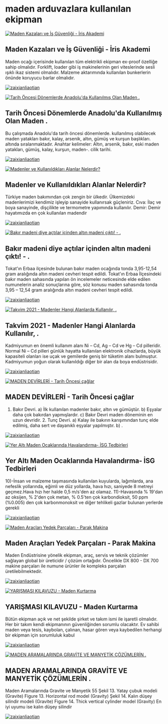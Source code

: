 # maden arduvazlara kullanılan ekipman
<a href="https://mnn.zoosnet.net/LR/Chatpre.aspx?id=MNN94995150&p=https://topgrinding.com/" target="_blank">![Maden Kazaları ve İş Güvenliği - İris Akademi](https://github.com/technlg/images/blob/main/53.jpg)</a>
## Maden Kazaları ve İş Güvenliği - İris Akademi
Maden ocağı içerisinde kullanılan tüm elektrikli ekipman ex-proof özelliğe sahip olmalıdır. Forklift, loader gibi iş makinelerinin geri viteslerinde sesli ışıklı ikaz sistemi olmalıdır. Malzeme aktarımında kullanılan bunkerlerin önünde koruyucu barlar olmalıdır.
<a href="https://mnn.zoosnet.net/LR/Chatpre.aspx?id=MNN94995150&p=https://topgrinding.com/" target="_blank"><img src="https://github.com/technlg/images/raw/main/chat11.jpg" alt="zaixianliaotian"/></a><a href="//whatsapp.shibangsoft.com/WhatsApp.php" ><img src="https://github.com/technlg/images/raw/main/chat11.png" alt=""></a>
<a href="https://mnn.zoosnet.net/LR/Chatpre.aspx?id=MNN94995150&p=https://topgrinding.com/" target="_blank">![Tarih Öncesi Dönemlerde Anadolu'da Kullanılmış Olan Maden .](https://github.com/technlg/images/blob/main/37.jpg)</a>
## Tarih Öncesi Dönemlerde Anadolu'da Kullanılmış Olan Maden .
Bu çalışmada Anadolu'da tarih öncesi dönemlerde. kullanılmış olabilecek maden yatakları bakır, kalay, arsenik, altın, gümüş ve kurşun başlıkları. altında sıralanmaktadır. Anahtar kelimeler: Altın, arsenik, bakır, eski maden yatakları, gümüş, kalay, kurşun, maden-. cilik tarihi.
<a href="https://mnn.zoosnet.net/LR/Chatpre.aspx?id=MNN94995150&p=https://topgrinding.com/" target="_blank"><img src="https://github.com/technlg/images/raw/main/chat11.jpg" alt="zaixianliaotian"/></a><a href="//whatsapp.shibangsoft.com/WhatsApp.php" ><img src="https://github.com/technlg/images/raw/main/chat11.png" alt=""></a>
<a href="https://mnn.zoosnet.net/LR/Chatpre.aspx?id=MNN94995150&p=https://topgrinding.com/" target="_blank">![Madenler ve Kullanıldıkları Alanlar Nelerdir?](https://github.com/technlg/images/blob/main/7.jpg)</a>
## Madenler ve Kullanıldıkları Alanlar Nelerdir?
Türkiye maden bakımından çok zengin bir ülkedir. Ülkemizdeki madenlerimizi kendimiz işleyip sanayide kullanırsak güçleniriz. Cıva: İlaç ve boya sanayinde, dişçilikte ve termometre yapımında kullanılır. Demir: Demir hayatımızda en çok kullanılan madendir
<a href="https://mnn.zoosnet.net/LR/Chatpre.aspx?id=MNN94995150&p=https://topgrinding.com/" target="_blank"><img src="https://github.com/technlg/images/raw/main/chat11.jpg" alt="zaixianliaotian"/></a><a href="//whatsapp.shibangsoft.com/WhatsApp.php" ><img src="https://github.com/technlg/images/raw/main/chat11.png" alt=""></a>
<a href="https://mnn.zoosnet.net/LR/Chatpre.aspx?id=MNN94995150&p=https://topgrinding.com/" target="_blank">![Bakır madeni diye açtılar içinden altın madeni çıktı! - .](https://github.com/technlg/images/blob/main/45.jpg)</a>
## Bakır madeni diye açtılar içinden altın madeni çıktı! - .
Tokat'ın Erbaa ilçesinde bulunan bakır maden ocağında tonda 3,95-12,54 gram aralığında altın madeni cevheri tespit edildi. Tokat'ın Erbaa İlçesindeki bakır maden sahasında yapılan ön incelemeler neticesinde elde edilen numunelerin analiz sonuçlarına göre, söz konusu maden sahasında tonda 3,95 – 12,54 gram aralığında altın madeni cevheri tespit edildi.
<a href="https://mnn.zoosnet.net/LR/Chatpre.aspx?id=MNN94995150&p=https://topgrinding.com/" target="_blank"><img src="https://github.com/technlg/images/raw/main/chat11.jpg" alt="zaixianliaotian"/></a><a href="//whatsapp.shibangsoft.com/WhatsApp.php" ><img src="https://github.com/technlg/images/raw/main/chat11.png" alt=""></a>
<a href="https://mnn.zoosnet.net/LR/Chatpre.aspx?id=MNN94995150&p=https://topgrinding.com/" target="_blank">![Takvim 2021 - Madenler Hangi Alanlarda Kullanılır, .](https://github.com/technlg/images/blob/main/56.jpg)</a>
## Takvim 2021 - Madenler Hangi Alanlarda Kullanılır, .
Kadmiyumun en önemli kullanım alanı Ni – Cd, Ag – Cd ve Hg – Cd pilleridir. Normal Ni – Cd pilleri günlük hayatta kullanılan elektronik cihazlarda, büyük kapasiteli olanları ise uçak ve gemilerde geniş bir tüketim alanı bulmuştur. Kadmiyumun yoğun olarak kullanıldığı diğer bir alan da boya endüstrisidir.
<a href="https://mnn.zoosnet.net/LR/Chatpre.aspx?id=MNN94995150&p=https://topgrinding.com/" target="_blank"><img src="https://github.com/technlg/images/raw/main/chat11.jpg" alt="zaixianliaotian"/></a><a href="//whatsapp.shibangsoft.com/WhatsApp.php" ><img src="https://github.com/technlg/images/raw/main/chat11.png" alt=""></a>
<a href="https://mnn.zoosnet.net/LR/Chatpre.aspx?id=MNN94995150&p=https://topgrinding.com/" target="_blank">![MADEN DEVİRLERİ - Tarih Öncesi çağlar](https://github.com/technlg/images/blob/main/58.jpg)</a>
## MADEN DEVİRLERİ - Tarih Öncesi çağlar
1. Bakır Devri. a) İlk kullanılan madenler bakır, altın ve gümüştür. b) Eşyalar daha çok bakırdan yapmışlardır. c) Bakır Devri maden döneminin en uzun devridir. 2. Tunç Devri. a) Kalay ile bakırın karışımından tunç elde edilmiş, daha sert ve dayanıklı eşyalar yapılmıştır. b) .
<a href="https://mnn.zoosnet.net/LR/Chatpre.aspx?id=MNN94995150&p=https://topgrinding.com/" target="_blank"><img src="https://github.com/technlg/images/raw/main/chat11.jpg" alt="zaixianliaotian"/></a><a href="//whatsapp.shibangsoft.com/WhatsApp.php" ><img src="https://github.com/technlg/images/raw/main/chat11.png" alt=""></a>
<a href="https://mnn.zoosnet.net/LR/Chatpre.aspx?id=MNN94995150&p=https://topgrinding.com/" target="_blank">![Yer Altı Maden Ocaklarında Havalandırma- İSG Tedbirleri](https://github.com/technlg/images/blob/main/48.jpg)</a>
## Yer Altı Maden Ocaklarında Havalandırma- İSG Tedbirleri
10)-İnsan ve malzeme taşımasında kullanılan kuyularda, lağımlarda, ana nefeslik yollarında, eğimli ve düz yollarda, hava hızı, saniyede 8 metreyi geçmez.Hava hızı her halde 0,5 m/s'den az olamaz. 11)-Havasında % 19'dan az oksijen, % 2'den çok metan, % 0.5'ten çok karbondioksit, 50 ppm (%0.005) den çok karbonmonoksit ve diğer tehlikeli gazlar bulunan yerlerde gerekli 
<a href="https://mnn.zoosnet.net/LR/Chatpre.aspx?id=MNN94995150&p=https://topgrinding.com/" target="_blank"><img src="https://github.com/technlg/images/raw/main/chat11.jpg" alt="zaixianliaotian"/></a><a href="//whatsapp.shibangsoft.com/WhatsApp.php" ><img src="https://github.com/technlg/images/raw/main/chat11.png" alt=""></a>
<a href="https://mnn.zoosnet.net/LR/Chatpre.aspx?id=MNN94995150&p=https://topgrinding.com/" target="_blank">![Maden Araçları Yedek Parçaları - Parak Makina](https://github.com/technlg/images/blob/main/61.jpg)</a>
## Maden Araçları Yedek Parçaları - Parak Makina
Maden Endüstrisine yönelik ekipman, araç, servis ve teknik çözümler sağlayan global bir üreticidir / çözüm ortağıdır. Öncelikle DX 800 - DX 700 makine parçaları ile numune ürünler ile kompleks parçaları üretilebilmektedir.
<a href="https://mnn.zoosnet.net/LR/Chatpre.aspx?id=MNN94995150&p=https://topgrinding.com/" target="_blank"><img src="https://github.com/technlg/images/raw/main/chat11.jpg" alt="zaixianliaotian"/></a><a href="//whatsapp.shibangsoft.com/WhatsApp.php" ><img src="https://github.com/technlg/images/raw/main/chat11.png" alt=""></a>
<a href="https://mnn.zoosnet.net/LR/Chatpre.aspx?id=MNN94995150&p=https://topgrinding.com/" target="_blank">![YARIŞMASI KILAVUZU - Maden Kurtarma](https://github.com/technlg/images/blob/main/27.jpg)</a>
## YARIŞMASI KILAVUZU - Maden Kurtarma
Bütün ekipman açık ve net şekilde şirket ve takım ismi ile işaretli olmalıdır. Her bir takım kendi ekipmanının güvenliğinden sorumlu olacaktır. Ev sahibi maden veya tesis, kaybolan, çalınan, hasar gören veya kaybedilen herhangi bir ekipman için sorumluluk kabul
<a href="https://mnn.zoosnet.net/LR/Chatpre.aspx?id=MNN94995150&p=https://topgrinding.com/" target="_blank"><img src="https://github.com/technlg/images/raw/main/chat11.jpg" alt="zaixianliaotian"/></a><a href="//whatsapp.shibangsoft.com/WhatsApp.php" ><img src="https://github.com/technlg/images/raw/main/chat11.png" alt=""></a>
<a href="https://mnn.zoosnet.net/LR/Chatpre.aspx?id=MNN94995150&p=https://topgrinding.com/" target="_blank">![MADEN ARAMALARINDA GRAVİTE VE MANYETİK ÇÖZÜMLERİN .](https://github.com/technlg/images/blob/main/21.jpg)</a>
## MADEN ARAMALARINDA GRAVİTE VE MANYETİK ÇÖZÜMLERİN .
Maden Aramalarında Gravite ve Manyetik 55 Şekil 13. Yatay çubuk modeli (Gravite) Figure 13. Horizontal rod model (Gravity) Şekil 14. Kalın düşey silindir modeli (Gravite) Figure 14. Thick vertical cylinder model (Gravity) En iyi uyumu ise kalın düşey silindir
<a href="https://mnn.zoosnet.net/LR/Chatpre.aspx?id=MNN94995150&p=https://topgrinding.com/" target="_blank"><img src="https://github.com/technlg/images/raw/main/chat11.jpg" alt="zaixianliaotian"/></a><a href="//whatsapp.shibangsoft.com/WhatsApp.php" ><img src="https://github.com/technlg/images/raw/main/chat11.png" alt=""></a>
